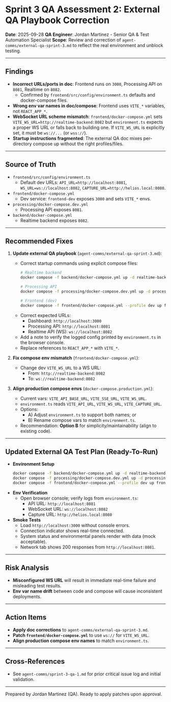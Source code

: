 # Sprint 3 QA Assessment 2: External QA Playbook Correction

**Date**: 2025-09-28
**QA Engineer**: Jordan Martinez - Senior QA & Test Automation Specialist
**Scope**: Review and correction of `agent-comms/external-qa-sprint-3.md` to reflect the real environment and unblock testing.

---

## Findings

- **Incorrect URLs/ports in doc**: Frontend runs on `3000`, Processing API on `8081`, Realtime on `8082`.
  - Confirmed by `frontend/src/config/environment.ts` defaults and docker-compose files.
- **Wrong env var names in doc/compose**: Frontend uses `VITE_*` variables, not `REACT_APP_*`.
- **WebSocket URL scheme mismatch**: `frontend/docker-compose.yml` sets `VITE_WS_URL=http://realtime-backend:8082` but `environment.ts` expects a proper WS URL or falls back to building one. If `VITE_WS_URL` is explicitly set, it must be `ws://...` (or `wss://`).
- **Startup instructions fragmented**: The external QA doc mixes per-directory compose up without the right profiles/files.

---

## Source of Truth

- `frontend/src/config/environment.ts`
  - Default dev URLs: `API_URL=http://localhost:8081`, `WS_URL=ws://localhost:8082`, `CAPTURE_URL=http://helios.local:8080`.
- `frontend/docker-compose.yml`
  - Dev service: `frontend-dev` exposes `3000` and sets `VITE_*` envs.
- `processing/docker-compose.dev.yml`
  - Processing API exposes `8081`.
- `backend/docker-compose.yml`
  - Realtime backend exposes `8082`.

---

## Recommended Fixes

1. **Update external QA playbook** (`agent-comms/external-qa-sprint-3.md`):
   - Correct startup commands using explicit compose files:
     ```bash
     # Realtime backend
     docker compose -f backend/docker-compose.yml up -d realtime-backend

     # Processing API
     docker compose -f processing/docker-compose.dev.yml up -d processing

     # Frontend (dev)
     docker compose -f frontend/docker-compose.yml --profile dev up frontend-dev
     ```
   - Correct expected URLs:
     - Dashboard: `http://localhost:3000`
     - Processing API: `http://localhost:8081`
     - Realtime API (WS): `ws://localhost:8082`
   - Add a note to verify the logged config printed by `environment.ts` in the browser console.
   - Replace references to `REACT_APP_*` with `VITE_*`.

2. **Fix compose env mismatch** (`frontend/docker-compose.yml`):
   - Change dev `VITE_WS_URL` to a WS URL:
     - From: `http://realtime-backend:8082`
     - To:   `ws://realtime-backend:8082`

3. **Align production compose envs** (`docker-compose.production.yml`):
   - Current vars: `VITE_API_BASE_URL`, `VITE_SSE_URL`, `VITE_WS_URL`.
   - `environment.ts` reads `VITE_API_URL`, `VITE_WS_URL`, `VITE_CAPTURE_URL`.
   - Options:
     - A) Adjust `environment.ts` to support both names; or
     - B) Rename compose vars to match `environment.ts`.
   - Recommendation: **Option B** for simplicity/maintainability (align to existing code).

---

## Updated External QA Test Plan (Ready-To-Run)

- **Environment Setup**
  ```bash
  docker compose -f backend/docker-compose.yml up -d realtime-backend
  docker compose -f processing/docker-compose.dev.yml up -d processing
  docker compose -f frontend/docker-compose.yml --profile dev up frontend-dev
  ```
- **Env Verification**
  - Open browser console; verify logs from `environment.ts`:
    - API URL: `http://localhost:8081`
    - WebSocket URL: `ws://localhost:8082`
    - Capture URL: `http://helios.local:8080`
- **Smoke Tests**
  - Load `http://localhost:3000` without console errors.
  - Connection indicator shows real-time connected.
  - System status and environmental panels render with data (mock acceptable).
  - Network tab shows 200 responses from `http://localhost:8081`.

---

## Risk Analysis

- **Misconfigured WS URL** will result in immediate real-time failure and misleading test results.
- **Env var name drift** between code and compose will cause inconsistent deployments.

---

## Action Items

- **Apply doc corrections** to `agent-comms/external-qa-sprint-3.md`.
- **Patch `frontend/docker-compose.yml`** to use `ws://` for `VITE_WS_URL`.
- **Align production compose env names** to match `environment.ts`.

---

## Cross-References

- See `agent-comms/sprint-3-qa-1.md` for prior critical issue log and initial validation.

---

Prepared by Jordan Martinez (QA). Ready to apply patches upon approval.
